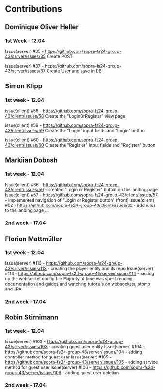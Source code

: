 # Contributions 

## Dominique Oliver Heller 

### 1st Week - 12.04
Issue(server) #35 - https://github.com/sopra-fs24-group-43/server/issues/35 Create POST

Issue(server) #37 - https://github.com/sopra-fs24-group-43/server/issues/37 Create User and save in DB

## Simon Klipp

### 1st week - 12.04
issue(client) #58 - https://github.com/sopra-fs24-group-43/client/issues/58 Create the "LoginOrRegister" view page

issue(client) #59 - https://github.com/sopra-fs24-group-43/client/issues/59 Create the "Login" input fields and "Login" button

issue(client) #60 - https://github.com/sopra-fs24-group-43/client/issues/60 Create the "Register" input fields and "Register" button


## Markiian Dobosh

### 1st week - 12.04
Issue(client) #56 - https://github.com/sopra-fs24-group-43/client/issues/56 - created "Login or Register" button on the landing page
Issue(client) #57 - https://github.com/sopra-fs24-group-43/client/issues/57 - implemented navigation of "Login or Register button" (front)
Issue(client) #62 - https://github.com/sopra-fs24-group-43/client/issues/62 - add rules to the landing page
...

### 2nd week - 17.04

## Florian Mattmüller

### 1st week - 12.04
Issue(server) #113 - https://github.com/sopra-fs24-group-43/server/issues/113 - creating the player entity and its repo
Issue(server) #113 - https://github.com/sopra-fs24-group-43/server/issues/114 - setting up the websocket config file
Majority of time was spent reading documentation and guides and watching tutorials on websockets, stomp and JPA

### 2nd week - 17.04

## Robin Stirnimann
### 1st week - 12.04
Issue(server) #103 - https://github.com/sopra-fs24-group-43/server/issues/103 - creating guest user entity
Issue(server) #104 - https://github.com/sopra-fs24-group-43/server/issues/104 - adding controller method for guest user
Issue(server) #105 - https://github.com/sopra-fs24-group-43/server/issues/105 - adding service method for guest user
Issue(server) #106 - https://github.com/sopra-fs24-group-43/server/issues/106 - adding guest user deletion

### 2nd week - 17.04
